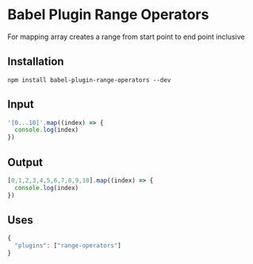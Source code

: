 # Babel Plugin Range Operators

For mapping array creates a range from start point to end point inclusive

## Installation

```
npm install babel-plugin-range-operators --dev
```

## Input

```javascript
'[0...10]'.map((index) => {
  console.log(index)
})
```

## Output

```javascript
[0,1,2,3,4,5,6,7,8,9,10].map((index) => {
  console.log(index)
})
```

## Uses

```javascript
{
  "plugins": ["range-operators"]
}

```
